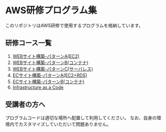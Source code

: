 # AWS研修プログラム集
このリポジトリはAWS研修で使用するプログラムを格納しています。

## 研修コース一覧

1. [WEBサイト構築-パターンA(EC2)](./01-website-ec2/)
2. [WEBサイト構築-パターンB(コンテナ)](./02-website-container/)
3. [WEBサイト構築-パターンC(サーバレス)](./03-website-serverless/)
4. [ECサイト構築-パターンA(EC2+RDS)](./04-ecsite-ec2-rds/)
5. [ECサイト構築-パターンB(コンテナ)](./05-ecsite-container/)
6. [Infrastructure as a Code](./06-infrastructure-as-code/)

## 受講者の方へ
プログラムコードは適切な場所へ配置して利用してください。
なお、自身の環境内でカスタマイズしていただいて問題ありません。
